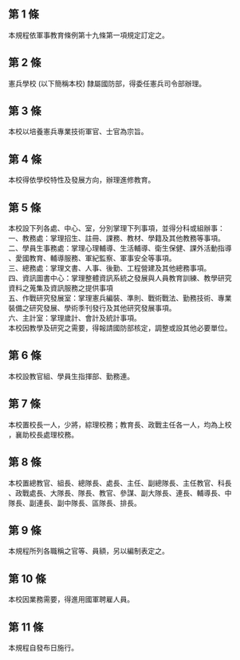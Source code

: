 第 1 條
-------
本規程依軍事教育條例第十九條第一項規定訂定之。

第 2 條
-------
憲兵學校 (以下簡稱本校) 隸屬國防部，得委任憲兵司令部辦理。

第 3 條
-------
本校以培養憲兵專業技術軍官、士官為宗旨。

第 4 條
-------
本校得依學校特性及發展方向，辦理進修教育。

第 5 條
-------
本校設下列各處、中心、室，分別掌理下列事項，並得分科或組辦事：  
一、教務處：掌理招生、註冊、課務、教材、學籍及其他教務等事項。  
二、學員生事務處：掌理心理輔導、生活輔導、衛生保健、課外活動指導  
    、愛國教育、輔導服務、軍紀監察、軍事安全等事項。  
三、總務處：掌理文書、人事、後勤、工程營建及其他總務事項。  
四、資訊圖書中心：掌理整體資訊系統之發展與人員教育訓練、教學研究  
    資料之蒐集及資訊服務之提供事項  
五、作戰研究發展室：掌理憲兵編裝、準則、戰術戰法、勤務技術、專業  
    裝備之研究發展、學術季刊發行及其他研究發展事項。  
六、主計室：掌理歲計、會計及統計事項。  
本校因教學及研究之需要，得報請國防部核定，調整或設其他必要單位。

第 6 條
-------
本校設教官組、學員生指揮部、勤務連。

第 7 條
-------
本校置校長一人，少將，綜理校務；教育長、政戰主任各一人，均為上校  
，襄助校長處理校務。

第 8 條
-------
本校置總教官、組長、總隊長、處長、主任、副總隊長、主任教官、科長  
、政戰處長、大隊長、隊長、教官、參謀、副大隊長、連長、輔導長、中  
隊長、副連長、副中隊長、區隊長、排長。

第 9 條
-------
本規程所列各職稱之官等、員額，另以編制表定之。

第 10 條
--------
本校因業務需要，得進用國軍聘雇人員。

第 11 條
--------
本規程自發布日施行。

